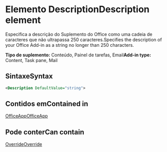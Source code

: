# <a name="description-element"></a><span data-ttu-id="5c375-101">Elemento Description</span><span class="sxs-lookup"><span data-stu-id="5c375-101">Description element</span></span>

<span data-ttu-id="5c375-102">Especifica a descrição do Suplemento do Office como uma cadeia de caracteres que não ultrapassa 250 caracteres.</span><span class="sxs-lookup"><span data-stu-id="5c375-102">Specifies the description of your Office Add-in as a string no longer than 250 characters.</span></span>

<span data-ttu-id="5c375-103">**Tipo de suplemento:** Conteúdo, Painel de tarefas, Email</span><span class="sxs-lookup"><span data-stu-id="5c375-103">**Add-in type:** Content, Task pane, Mail</span></span>

## <a name="syntax"></a><span data-ttu-id="5c375-104">Sintaxe</span><span class="sxs-lookup"><span data-stu-id="5c375-104">Syntax</span></span>

```XML
<Description DefaultValue="string">
```

## <a name="contained-in"></a><span data-ttu-id="5c375-105">Contidos em</span><span class="sxs-lookup"><span data-stu-id="5c375-105">Contained in</span></span>

[<span data-ttu-id="5c375-106">OfficeApp</span><span class="sxs-lookup"><span data-stu-id="5c375-106">OfficeApp</span></span>](officeapp.md)


## <a name="can-contain"></a><span data-ttu-id="5c375-107">Pode conter</span><span class="sxs-lookup"><span data-stu-id="5c375-107">Can contain</span></span>

[<span data-ttu-id="5c375-108">Override</span><span class="sxs-lookup"><span data-stu-id="5c375-108">Override</span></span>](override.md)

